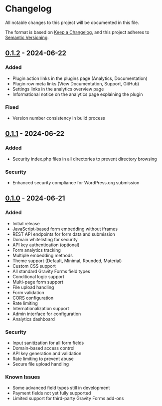# Changelog

All notable changes to this project will be documented in this file.

The format is based on [Keep a Changelog](https://keepachangelog.com/en/1.0.0/),
and this project adheres to [Semantic Versioning](https://semver.org/spec/v2.0.0.html).

## [0.1.2] - 2024-06-22

### Added
- Plugin action links in the plugins page (Analytics, Documentation)
- Plugin row meta links (View Documentation, Support, GitHub)
- Settings links in the analytics overview page
- Informational notice on the analytics page explaining the plugin

### Fixed
- Version number consistency in build process

## [0.1.1] - 2024-06-22

### Added
- Security index.php files in all directories to prevent directory browsing

### Security
- Enhanced security compliance for WordPress.org submission

## [0.1.0] - 2024-06-21

### Added
- Initial release
- JavaScript-based form embedding without iframes
- REST API endpoints for form data and submission
- Domain whitelisting for security
- API key authentication (optional)
- Form analytics tracking
- Multiple embedding methods
- Theme support (Default, Minimal, Rounded, Material)
- Custom CSS support
- All standard Gravity Forms field types
- Conditional logic support
- Multi-page form support
- File upload handling
- Form validation
- CORS configuration
- Rate limiting
- Internationalization support
- Admin interface for configuration
- Analytics dashboard

### Security
- Input sanitization for all form fields
- Domain-based access control
- API key generation and validation
- Rate limiting to prevent abuse
- Secure file upload handling

### Known Issues
- Some advanced field types still in development
- Payment fields not yet fully supported
- Limited support for third-party Gravity Forms add-ons

[0.1.2]: https://github.com/jezweb/js-gravity-forms-embed/compare/v0.1.1...v0.1.2
[0.1.1]: https://github.com/jezweb/js-gravity-forms-embed/compare/v0.1.0...v0.1.1
[0.1.0]: https://github.com/jezweb/js-gravity-forms-embed/releases/tag/v0.1.0